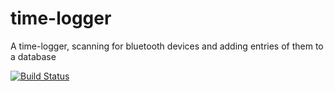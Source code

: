 # time-logger
A time-logger, scanning for bluetooth devices and adding entries of them to a database

[![Build Status](https://travis-ci.com/Deadolus/time-logger.svg?token=poxpihu9457b2ZrAvsoK&branch=master)](https://travis-ci.com/Deadolus/time-logger)
